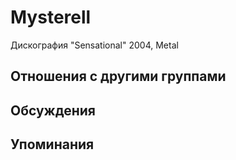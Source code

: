 # Mysterell

Дискография
"Sensational" 2004, Metal

## Отношения с другими группами


## Обсуждения


## Упоминания

